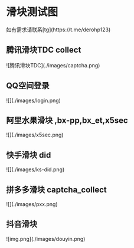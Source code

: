 
<h1>滑块测试图</h1>
如有需求请联系[tg](https://t.me/derohp123)
<h2>腾讯滑块TDC collect</h2>
![腾讯滑块TDC](./images/captcha.png)
<h2>QQ空间登录</h2>
![](./images/login.png)

<h2>阿里水果滑块 ,bx-pp,bx_et,x5sec</h2>
![](./images/x5sec.png)
<h2>快手滑块 did</h2>
![](./images/ks-did.png)
<h2>拼多多滑块 captcha_collect</h2>
![](./images/pxx.png)
<h2>抖音滑块</h2>
![img.png](./images/douyin.png)